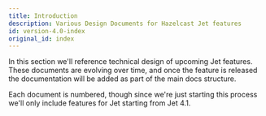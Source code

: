 ```yaml
---
title: Introduction
description: Various Design Documents for Hazelcast Jet features
id: version-4.0-index
original_id: index
---
```


In this section we'll reference technical design of upcoming Jet
features. These documents are evolving over time, and once the
feature is released the documentation will be added as part of the
main docs structure.

Each document is numbered, though since we're just starting this process
we'll only include features for Jet starting from Jet 4.1.